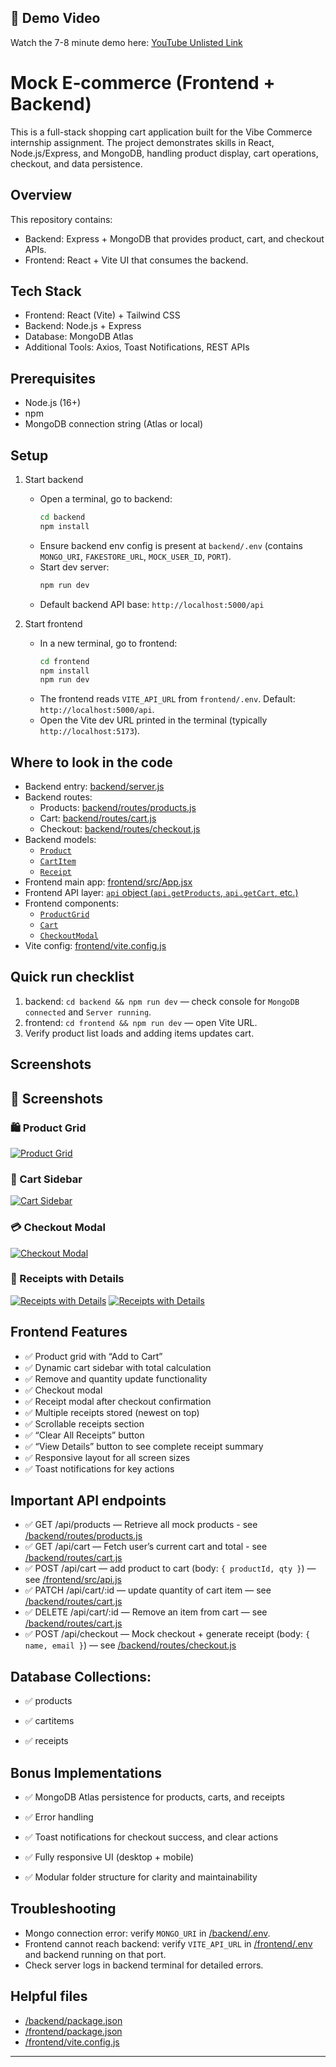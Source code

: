 ## 🎥 Demo Video
Watch the 7-8 minute demo here: [YouTube Unlisted Link](https://youtu.be/L9V5cfzk_G0)


# Mock E‑commerce (Frontend + Backend)

This is a full-stack shopping cart application built for the Vibe Commerce internship assignment.
The project demonstrates skills in React, Node.js/Express, and MongoDB, handling product display, cart operations, checkout, and data persistence.

## Overview

This repository contains:
- Backend: Express + MongoDB that provides product, cart, and checkout APIs.
- Frontend: React + Vite UI that consumes the backend.

## Tech Stack

- Frontend: React (Vite) + Tailwind CSS
- Backend: Node.js + Express
- Database: MongoDB Atlas
- Additional Tools: Axios, Toast Notifications, REST APIs

## Prerequisites

- Node.js (16+)
- npm
- MongoDB connection string (Atlas or local)

## Setup

1. Start backend
   - Open a terminal, go to backend:
     ```sh
     cd backend
     npm install
     ```
   - Ensure backend env config is present at `backend/.env` (contains `MONGO_URI`, `FAKESTORE_URL`, `MOCK_USER_ID`, `PORT`).
   - Start dev server:
     ```sh
     npm run dev
     ```
   - Default backend API base: `http://localhost:5000/api`

2. Start frontend
   - In a new terminal, go to frontend:
     ```sh
     cd frontend
     npm install
     npm run dev
     ```
   - The frontend reads `VITE_API_URL` from `frontend/.env`. Default: `http://localhost:5000/api`.
   - Open the Vite dev URL printed in the terminal (typically `http://localhost:5173`).

## Where to look in the code

- Backend entry: [backend/server.js](backend/server.js)  
- Backend routes:
  - Products: [backend/routes/products.js](backend/routes/products.js)
  - Cart: [backend/routes/cart.js](backend/routes/cart.js)
  - Checkout: [backend/routes/checkout.js](backend/routes/checkout.js)
- Backend models:
  - [`Product`](backend/models/Product.js)
  - [`CartItem`](backend/models/CartItem.js)
  - [`Receipt`](backend/models/Receipt.js)
- Frontend main app: [frontend/src/App.jsx](frontend/src/App.jsx)
- Frontend API layer: [`api` object (`api.getProducts`, `api.getCart`, etc.)](frontend/src/api.js)
- Frontend components:
  - [`ProductGrid`](frontend/src/components/ProductGrid.jsx)
  - [`Cart`](frontend/src/components/Cart.jsx)
  - [`CheckoutModal`](frontend/src/components/CheckoutModal.jsx)
- Vite config: [frontend/vite.config.js](frontend/vite.config.js)

## Quick run checklist

1. backend: `cd backend && npm run dev` — check console for `MongoDB connected` and `Server running`.
2. frontend: `cd frontend && npm run dev` — open Vite URL.
3. Verify product list loads and adding items updates cart.

## Screenshots

## 📸 Screenshots

### 🛍️ Product Grid
[![Product Grid](/screenshots/product-grid.png)](/screenshots/product-grid.png)

### 🧺 Cart Sidebar
[![Cart Sidebar](/screenshots/cart.png)](/screenshots/cart.png)

### 💳 Checkout Modal
[![Checkout Modal](/screenshots/checkout-modal.png)](/screenshots/checkout-modal.png)

### 🧾 Receipts with Details
[![Receipts with Details](/screenshots/receipt1.png)](/screenshots/receipt1.png)
[![Receipts with Details](/screenshots/receipt2.png)](/screenshots/receipt2.png)


## Frontend Features

- ✅ Product grid with “Add to Cart”
- ✅ Dynamic cart sidebar with total calculation
- ✅ Remove and quantity update functionality
- ✅ Checkout modal
- ✅ Receipt modal after checkout confirmation
- ✅ Multiple receipts stored (newest on top)
- ✅ Scrollable receipts section
- ✅ “Clear All Receipts” button
- ✅ “View Details” button to see complete receipt summary
- ✅ Responsive layout for all screen sizes
- ✅ Toast notifications for key actions

## Important API endpoints

- ✅ GET /api/products — Retrieve all mock products - see [/backend/routes/products.js](/backend/routes/products.js)  
- ✅ GET /api/cart — Fetch user’s current cart and total - see [/backend/routes/cart.js](/backend/routes/cart.js)  
- ✅ POST /api/cart — add product to cart (body: `{ productId, qty }`) — see [/frontend/src/api.js](/frontend/src/api.js)  
- ✅ PATCH /api/cart/:id — update quantity of cart item — see [/backend/routes/cart.js](/backend/routes/cart.js)  
- ✅ DELETE /api/cart/:id — Remove an item from cart — see [/backend/routes/cart.js](/backend/routes/cart.js)  
- ✅ POST /api/checkout — Mock checkout + generate receipt (body: `{ name, email }`) — see [/backend/routes/checkout.js](/backend/routes/checkout.js)

## Database Collections:

- ✅ products

- ✅ cartitems

- ✅ receipts

## Bonus Implementations

- ✅ MongoDB Atlas persistence for products, carts, and receipts

- ✅ Error handling

- ✅ Toast notifications for checkout success, and clear actions

- ✅ Fully responsive UI (desktop + mobile)

- ✅ Modular folder structure for clarity and maintainability


## Troubleshooting

- Mongo connection error: verify `MONGO_URI` in [/backend/.env](/backend/.env).
- Frontend cannot reach backend: verify `VITE_API_URL` in [/frontend/.env](/frontend/.env) and backend running on that port.
- Check server logs in backend terminal for detailed errors.

## Helpful files
- [/backend/package.json](/backend/package.json)
- [/frontend/package.json](/frontend/package.json)
- [/frontend/vite.config.js](/frontend/vite.config.js)

---